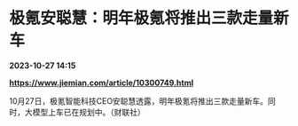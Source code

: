 # 极氪安聪慧：明年极氪将推出三款走量新车

**2023-10-27 14:15**

**https://www.jiemian.com/article/10300749.html**

10月27日，极氪智能科技CEO安聪慧透露，明年极氪将推出三款走量新车。同时，大模型上车已在规划中。（财联社）